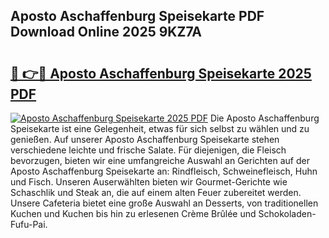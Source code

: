 ## Aposto Aschaffenburg Speisekarte PDF Download Online 2025 9KZ7A

# <h2><a href="http://gcb35k2.nevu.top/?p=Aposto+Aschaffenburg+Speisekarte">🔗 👉🔴 Aposto Aschaffenburg Speisekarte 2025 PDF</a></h2>

[![Aposto Aschaffenburg Speisekarte 2025 PDF](https://i.imgur.com/dBaPXMq.png)](http://gcb35k2.nevu.top/?p=Aposto+Aschaffenburg+Speisekarte)
Die Aposto Aschaffenburg Speisekarte ist eine Gelegenheit, etwas für sich selbst zu wählen und zu genießen. Auf unserer Aposto Aschaffenburg Speisekarte stehen verschiedene leichte und frische Salate. Für diejenigen, die Fleisch bevorzugen, bieten wir eine umfangreiche Auswahl an Gerichten auf der Aposto Aschaffenburg Speisekarte an: Rindfleisch, Schweinefleisch, Huhn und Fisch. Unseren Auserwählten bieten wir Gourmet-Gerichte wie Schaschlik und Steak an, die auf einem alten Feuer zubereitet werden. Unsere Cafeteria bietet eine große Auswahl an Desserts, von traditionellen Kuchen und Kuchen bis hin zu erlesenen Crème Brûlée und Schokoladen-Fufu-Pai.
